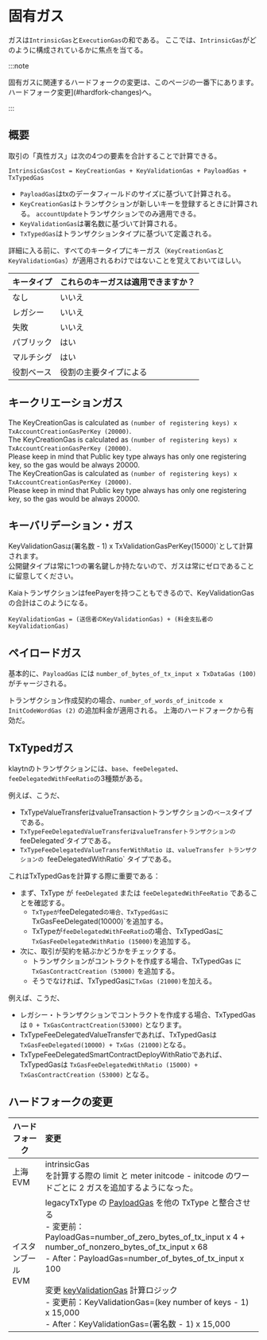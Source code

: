 # 固有ガス

ガスは`IntrinsicGas`と`ExecutionGas`の和である。 ここでは、`IntrinsicGas`がどのように構成されているかに焦点を当てる。

:::note

固有ガスに関連するハードフォークの変更は、このページの一番下にあります。 ハードフォーク変更](#hardfork-changes)へ。

:::

## 概要

取引の「真性ガス」は次の4つの要素を合計することで計算できる。

```
IntrinsicGasCost = KeyCreationGas + KeyValidationGas + PayloadGas + TxTypedGas
```

- `PayloadGas`はtxのデータフィールドのサイズに基づいて計算される。
- `KeyCreationGas`はトランザクションが新しいキーを登録するときに計算される。 `accountUpdate`トランザクションでのみ適用できる。
- `KeyValidationGas`は署名数に基づいて計算される。
- `TxTypedGas`はトランザクションタイプに基づいて定義される。

詳細に入る前に、すべてのキータイプにキーガス（`KeyCreationGas`と`KeyValidationGas`）が適用されるわけではないことを覚えておいてほしい。

| キータイプ | これらのキーガスは適用できますか？ |
| :---- | :---------------- |
| なし    | いいえ               |
| レガシー  | いいえ               |
| 失敗    | いいえ               |
| パブリック | はい                |
| マルチシグ | はい                |
| 役割ベース | 役割の主要タイプによる       |

## キークリエーションガス<a id="keycreationgas"></a>

The KeyCreationGas is calculated as `(number of registering keys) x TxAccountCreationGasPerKey (20000)`.\
The KeyCreationGas is calculated as `(number of registering keys) x TxAccountCreationGasPerKey (20000)`.\
Please keep in mind that Public key type always has only one registering key, so the gas would be always 20000.\
The KeyCreationGas is calculated as `(number of registering keys) x TxAccountCreationGasPerKey (20000)`.\
Please keep in mind that Public key type always has only one registering key, so the gas would be always 20000.

## キーバリデーション・ガス<a id="keyvalidationgas"></a>

KeyValidationGas`は`(署名数 - 1) x TxValidationGasPerKey(15000)\`として計算されます。\
公開鍵タイプは常に1つの署名鍵しか持たないので、ガスは常にゼロであることに留意してください。

KaiaトランザクションはfeePayerを持つこともできるので、KeyValidationGasの合計はこのようになる。

```
KeyValidationGas = (送信者のKeyValidationGas) + (料金支払者のKeyValidationGas)
```

## ペイロードガス<a id="payloadgas"></a>

基本的に、`PayloadGas` には `number_of_bytes_of_tx_input x TxDataGas (100)` がチャージされる。

トランザクション作成契約の場合、`number_of_words_of_initcode x InitCodeWordGas (2)` の追加料金が適用される。 上海のハードフォークから有効だ。

## TxTypedガス<a id="txtypedgas"></a>

klaytnのトランザクションには、`base`、`feeDelegated`、`feeDelegatedWithFeeRatio`の3種類がある。

例えば、こうだ、

- TxTypeValueTransferはvalueTransactionトランザクションの`ベース`タイプである。
- `TxTypeFeeDelegatedValueTransferはvalueTransferトランザクションの`feeDelegated\`タイプである。
- `TxTypeFeeDelegatedValueTransferWithRatio は、valueTransfer トランザクションの `feeDelegatedWithRatio\` タイプである。

これはTxTypedGasを計算する際に重要である：

- まず、TxType が `feeDelegated` または `feeDelegatedWithFeeRatio` であることを確認する。
  - `TxTypeが`feeDelegated`の場合、TxTypedGasに`TxGasFeeDelegated(10000)\`を追加する。
  - TxTypeが`feeDelegatedWithFeeRatio`の場合、TxTypedGasに`TxGasFeeDelegatedWithRatio (15000)`を追加する。
- 次に、取引が契約を結ぶかどうかをチェックする。
  - トランザクションがコントラクトを作成する場合、TxTypedGas に `TxGasContractCreation (53000)` を追加する。
  - そうでなければ、TxTypedGasに`TxGas (21000)`を加える。

例えば、こうだ、

- レガシー・トランザクションでコントラクトを作成する場合、TxTypedGasは `0 + TxGasContractCreation(53000)` となります。
- TxTypeFeeDelegatedValueTransferであれば、TxTypedGasは`TxGasFeeDelegated(10000) + TxGas (21000)`となる。
- TxTypeFeeDelegatedSmartContractDeployWithRatioであれば、TxTypedGasは `TxGasFeeDelegatedWithRatio (15000) + TxGasContractCreation (53000)` となる。

## ハードフォークの変更

| ハードフォーク    | 変更                                                                                                                                                                                                                                                                                                                                                                                                                                                                                                                                                                                                                                                                                                                                                                                                         |
| ---------- | :--------------------------------------------------------------------------------------------------------------------------------------------------------------------------------------------------------------------------------------------------------------------------------------------------------------------------------------------------------------------------------------------------------------------------------------------------------------------------------------------------------------------------------------------------------------------------------------------------------------------------------------------------------------------------------------------------------------------------------------------------------------------------------------------------------- |
| 上海EVM      | intrinsicGas<br/> を計算する際の limit と meter initcode - initcode のワードごとに 2 ガスを追加するようになった。                                                                                                                                                                                                                                                                                                                                                                                                                                                                                                                                                                                                                                                                                                                       |
| イスタンブールEVM | legacyTxType の [PayloadGas](#payloadgas) を他の TxType と整合させる<br/>- 変更前：PayloadGas=number_of_zero_bytes_of_tx_input x 4 + number_of_nonzero_bytes_of_tx_input x 68<br/> - After：PayloadGas=number_of_bytes_of_tx_input x 100<br/><br/>変更 [keyValidationGas](#keyvalidationgas) 計算ロジック<br/>- 変更前：KeyValidationGas=(key number of keys - 1) x 15,000<br/>- After：KeyValidationGas=(署名数 - 1) x 15,000 |

